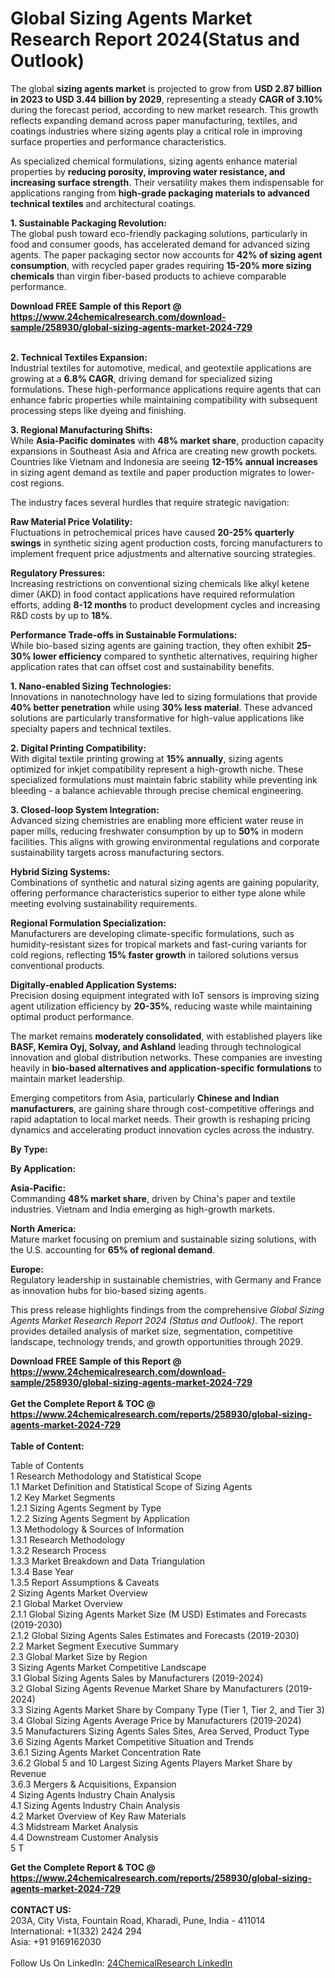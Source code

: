 <h1>Global Sizing Agents Market Research Report 2024(Status and Outlook)</h1><p>The global <strong>sizing agents market</strong> is projected to grow from <strong>USD 2.87 billion in 2023 to USD 3.44 billion by 2029</strong>, representing a steady <strong>CAGR of 3.10%</strong> during the forecast period, according to new market research. This growth reflects expanding demand across paper manufacturing, textiles, and coatings industries where sizing agents play a critical role in improving surface properties and performance characteristics.</p><p>As specialized chemical formulations, sizing agents enhance material properties by <strong>reducing porosity, improving water resistance, and increasing surface strength</strong>. Their versatility makes them indispensable for applications ranging from <strong>high-grade packaging materials to advanced technical textiles</strong> and architectural coatings.</p><p><strong>1. Sustainable Packaging Revolution:</strong><br>
The global push toward eco-friendly packaging solutions, particularly in food and consumer goods, has accelerated demand for advanced sizing agents. The paper packaging sector now accounts for <strong>42% of sizing agent consumption</strong>, with recycled paper grades requiring <strong>15-20% more sizing chemicals</strong> than virgin fiber-based products to achieve comparable performance.</p><div><b>Download FREE Sample of this Report @ 
            <a href="https://www.24chemicalresearch.com/download-sample/258930/global-sizing-agents-market-2024-729">
            https://www.24chemicalresearch.com/download-sample/258930/global-sizing-agents-market-2024-729</a></b></div><br><p><strong>2. Technical Textiles Expansion:</strong><br>
Industrial textiles for automotive, medical, and geotextile applications are growing at a <strong>6.8% CAGR</strong>, driving demand for specialized sizing formulations. These high-performance applications require agents that can enhance fabric properties while maintaining compatibility with subsequent processing steps like dyeing and finishing.</p><p><strong>3. Regional Manufacturing Shifts:</strong><br>
While <strong>Asia-Pacific dominates</strong> with <strong>48% market share</strong>, production capacity expansions in Southeast Asia and Africa are creating new growth pockets. Countries like Vietnam and Indonesia are seeing <strong>12-15% annual increases</strong> in sizing agent demand as textile and paper production migrates to lower-cost regions.</p><p>The industry faces several hurdles that require strategic navigation:</p><p><strong>Raw Material Price Volatility:</strong><br>
	Fluctuations in petrochemical prices have caused <strong>20-25% quarterly swings</strong> in synthetic sizing agent production costs, forcing manufacturers to implement frequent price adjustments and alternative sourcing strategies.</p><p><strong>Regulatory Pressures:</strong><br>
	Increasing restrictions on conventional sizing chemicals like alkyl ketene dimer (AKD) in food contact applications have required reformulation efforts, adding <strong>8-12 months</strong> to product development cycles and increasing R&amp;D costs by up to <strong>18%</strong>.</p><p><strong>Performance Trade-offs in Sustainable Formulations:</strong><br>
	While bio-based sizing agents are gaining traction, they often exhibit <strong>25-30% lower efficiency</strong> compared to synthetic alternatives, requiring higher application rates that can offset cost and sustainability benefits.</p><p><strong>1. Nano-enabled Sizing Technologies:</strong><br>
Innovations in nanotechnology have led to sizing formulations that provide <strong>40% better penetration</strong> while using <strong>30% less material</strong>. These advanced solutions are particularly transformative for high-value applications like specialty papers and technical textiles.</p><p><strong>2. Digital Printing Compatibility:</strong><br>
With digital textile printing growing at <strong>15% annually</strong>, sizing agents optimized for inkjet compatibility represent a high-growth niche. These specialized formulations must maintain fabric stability while preventing ink bleeding - a balance achievable through precise chemical engineering.</p><p><strong>3. Closed-loop System Integration:</strong><br>
Advanced sizing chemistries are enabling more efficient water reuse in paper mills, reducing freshwater consumption by up to <strong>50%</strong> in modern facilities. This aligns with growing environmental regulations and corporate sustainability targets across manufacturing sectors.</p><p><strong>Hybrid Sizing Systems:</strong><br>
	Combinations of synthetic and natural sizing agents are gaining popularity, offering performance characteristics superior to either type alone while meeting evolving sustainability requirements.</p><p><strong>Regional Formulation Specialization:</strong><br>
	Manufacturers are developing climate-specific formulations, such as humidity-resistant sizes for tropical markets and fast-curing variants for cold regions, reflecting <strong>15% faster growth</strong> in tailored solutions versus conventional products.</p><p><strong>Digitally-enabled Application Systems:</strong><br>
	Precision dosing equipment integrated with IoT sensors is improving sizing agent utilization efficiency by <strong>20-35%</strong>, reducing waste while maintaining optimal product performance.</p><p>The market remains <strong>moderately consolidated</strong>, with established players like <strong>BASF, Kemira Oyj, Solvay, and Ashland</strong> leading through technological innovation and global distribution networks. These companies are investing heavily in <strong>bio-based alternatives and application-specific formulations</strong> to maintain market leadership.</p><p>Emerging competitors from Asia, particularly <strong>Chinese and Indian manufacturers</strong>, are gaining share through cost-competitive offerings and rapid adaptation to local market needs. Their growth is reshaping pricing dynamics and accelerating product innovation cycles across the industry.</p><p><strong>By Type:</strong></p><p><strong>By Application:</strong></p><p><strong>Asia-Pacific:</strong><br>
	Commanding <strong>48% market share</strong>, driven by China's paper and textile industries. Vietnam and India emerging as high-growth markets.</p><p><strong>North America:</strong><br>
	Mature market focusing on premium and sustainable sizing solutions, with the U.S. accounting for <strong>65% of regional demand</strong>.</p><p><strong>Europe:</strong><br>
	Regulatory leadership in sustainable chemistries, with Germany and France as innovation hubs for bio-based sizing agents.</p><p>This press release highlights findings from the comprehensive <em>Global Sizing Agents Market Research Report 2024 (Status and Outlook)</em>. The report provides detailed analysis of market size, segmentation, competitive landscape, technology trends, and growth opportunities through 2029.</p><div><b>Download FREE Sample of this Report @ 
            <a href="https://www.24chemicalresearch.com/download-sample/258930/global-sizing-agents-market-2024-729">
            https://www.24chemicalresearch.com/download-sample/258930/global-sizing-agents-market-2024-729</a></b></div><br><div><b>Get the Complete Report & TOC @ 
            <a href="https://www.24chemicalresearch.com/reports/258930/global-sizing-agents-market-2024-729">
            https://www.24chemicalresearch.com/reports/258930/global-sizing-agents-market-2024-729</a></b></div><br>
            <b>Table of Content:</b><p>Table of Contents<br />
1 Research Methodology and Statistical Scope<br />
1.1 Market Definition and Statistical Scope of Sizing Agents<br />
1.2 Key Market Segments<br />
1.2.1 Sizing Agents Segment by Type<br />
1.2.2 Sizing Agents Segment by Application<br />
1.3 Methodology & Sources of Information<br />
1.3.1 Research Methodology<br />
1.3.2 Research Process<br />
1.3.3 Market Breakdown and Data Triangulation<br />
1.3.4 Base Year<br />
1.3.5 Report Assumptions & Caveats<br />
2 Sizing Agents Market Overview<br />
2.1 Global Market Overview<br />
2.1.1 Global Sizing Agents Market Size (M USD) Estimates and Forecasts (2019-2030)<br />
2.1.2 Global Sizing Agents Sales Estimates and Forecasts (2019-2030)<br />
2.2 Market Segment Executive Summary<br />
2.3 Global Market Size by Region<br />
3 Sizing Agents Market Competitive Landscape<br />
3.1 Global Sizing Agents Sales by Manufacturers (2019-2024)<br />
3.2 Global Sizing Agents Revenue Market Share by Manufacturers (2019-2024)<br />
3.3 Sizing Agents Market Share by Company Type (Tier 1, Tier 2, and Tier 3)<br />
3.4 Global Sizing Agents Average Price by Manufacturers (2019-2024)<br />
3.5 Manufacturers Sizing Agents Sales Sites, Area Served, Product Type<br />
3.6 Sizing Agents Market Competitive Situation and Trends<br />
3.6.1 Sizing Agents Market Concentration Rate<br />
3.6.2 Global 5 and 10 Largest Sizing Agents Players Market Share by Revenue<br />
3.6.3 Mergers & Acquisitions, Expansion<br />
4 Sizing Agents Industry Chain Analysis<br />
4.1 Sizing Agents Industry Chain Analysis<br />
4.2 Market Overview of Key Raw Materials<br />
4.3 Midstream Market Analysis<br />
4.4 Downstream Customer Analysis<br />
5 T</p><div><b>Get the Complete Report & TOC @ 
            <a href="https://www.24chemicalresearch.com/reports/258930/global-sizing-agents-market-2024-729">
            https://www.24chemicalresearch.com/reports/258930/global-sizing-agents-market-2024-729</a></b></div><br><b>CONTACT US:</b><br>
            203A, City Vista, Fountain Road, Kharadi, Pune, India - 411014<br>
            International: +1(332) 2424 294<br>
            Asia: +91 9169162030 <br><br>
            Follow Us On LinkedIn: <a href="https://www.linkedin.com/company/24chemicalresearch/">24ChemicalResearch LinkedIn</a>